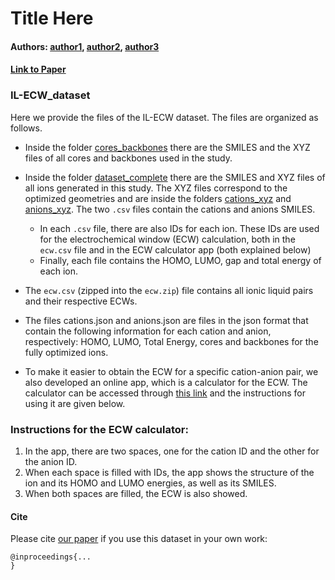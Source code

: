 # Title Here
#### Authors: [author1](link), [author2](link), [author3](link)
#### [Link to Paper](link)

### IL-ECW_dataset

Here we provide the files of the IL-ECW dataset. The files are organized as follows.

- Inside the folder [cores_backbones](https://github.com/asmoraes92/IL-ECW_dataset/tree/main/cores_backbones) there are the SMILES and the XYZ files of all cores and backbones used in the study.

- Inside the folder [dataset_complete](https://github.com/asmoraes92/IL-ECW_dataset/tree/main/dataset_complete) there are the SMILES and XYZ files of all ions generated in this study. The XYZ files correspond to the optimized geometries and are inside the folders  [cations_xyz](https://github.com/asmoraes92/IL-ECW_dataset/tree/main/dataset_complete/cations_xyz) and [anions_xyz](https://github.com/asmoraes92/IL-ECW_dataset/tree/main/dataset_complete/anions_xyz). The two `.csv` files contain the cations and anions SMILES.
	- In each `.csv` file, there are also IDs for each ion. These IDs are used for the electrochemical window (ECW) calculation, both in the `ecw.csv` file and in the ECW calculator app (both explained below)
	- Finally, each file contains the HOMO, LUMO, gap and total energy of each ion.

- The `ecw.csv` (zipped into the `ecw.zip`) file contains all ionic liquid pairs and their respective ECWs.

- The files cations.json and anions.json are files in the json format that contain the following information for each cation and anion, respectively: HOMO, LUMO, Total Energy, cores and backbones for the fully optimized ions.

- To make it easier to obtain the ECW for a specific cation-anion pair, we also developed an online app, which is a calculator for the ECW. The calculator can be accessed through [this link](https://ecw.pages.dev/) and the instructions for using it are given below.


### Instructions for the ECW calculator:

1. In the app, there are two spaces, one for the cation ID and the other for the anion ID.
2. When each space is filled with IDs, the app shows the structure of the ion and its HOMO and LUMO energies, as well as its SMILES.
3. When both spaces are filled, the ECW is also showed.


#### Cite

Please cite [our paper](...) if you use this dataset in your own work:

```
@inproceedings{...
}
